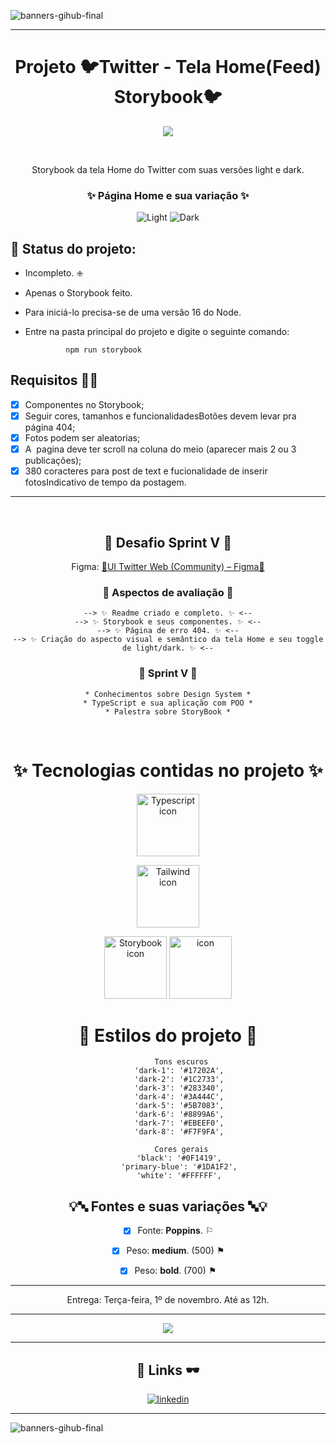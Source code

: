     
 
![banners-gihub-final](https://user-images.githubusercontent.com/100351576/198029195-06625761-f2a2-4e25-8729-e6ad58541c57.gif)

***

<h1 align="center" color="blue" > Projeto 🐦Twitter - Tela Home(Feed) Storybook🐦 </h1>

<div align="center">
<img  src="https://user-images.githubusercontent.com/100351576/198033565-699f08f4-1cd9-4c63-90ce-f0bc7c1e196f.jpg">
</img>
</div>

 <p align="center" color= "blue" >
Storybook da tela Home do Twitter com suas versões light e dark.
</p>

<h3 align="center" color="darkred">
✨ Página Home e sua variação ✨ 
</h3>
<div align="center" color="darkred">

![Light](https://user-images.githubusercontent.com/100351576/198385306-75c8d0ca-8f83-4c7b-a98e-6f844e7f0aab.jpg)
![Dark](https://user-images.githubusercontent.com/100351576/198385303-4b86fb20-9d3e-4101-9c2b-30d1d03cedc5.jpg)

</div>

## 📖 Status do projeto:
* Incompleto. 🕁
* Apenas o Storybook feito. 
* Para iniciá-lo precisa-se de uma versão 16 do Node.
* Entre na pasta principal do projeto e digite o seguinte comando:

               npm run storybook



## Requisitos 👩‍💻 
 - [X]  Componentes no Storybook;
 - [x]  Seguir cores, tamanhos e funcionalidadesBotões devem levar pra página 404;
 - [x]  Fotos podem ser aleatorias;
 - [x]  A  pagina deve ter scroll na coluna do meio (aparecer mais 2 ou 3 publicações);
 - [x]  380 coracteres para post de text e fucionalidade de inserir fotosIndicativo de tempo da postagem.

***
 <div align="center">
 
## 🧠 Desafio Sprint V 🎨
 
Figma: <a href="https://www.figma.com/file/E0J4sPihtdgIMI2Z4BOmLv/UI-Twitter-Web-(Community)?node-id=0%3A1">🎨UI Twitter Web (Community) – Figma📐</a> 
    
### 👀 Aspectos de avaliação 👀
    
    
    --> ✨ Readme criado e completo. ✨ <--
    --> ✨ Storybook e seus componentes. ✨ <--
    --> ✨ Página de erro 404. ✨ <--
    --> ✨ Criação do aspecto visual e semântico da tela Home e seu toggle de light/dark. ✨ <--
                                                                                
###  🧠 Sprint V 🧠
                                                                                               
    * Conhecimentos sobre Design System *
    * TypeScript e sua aplicação com POO *
    * Palestra sobre StoryBook *

</div>
      
 <div align="center">
 
# ✨ Tecnologias contidas no projeto ✨ 



 
 
  
  <img height= "100px" width="100px"
     src="https://user-images.githubusercontent.com/100351576/198030791-fff26edc-106f-4536-bf51-63fcd3a7a3d9.svg"
     alt="Typescript icon">
     
  <img height= "100px" width="100px"
     src="https://user-images.githubusercontent.com/100351576/198751296-07c9a92b-7949-44b0-ba58-8ae2d28e71c4.svg"
     alt="Tailwind icon">

  <img height= "100px" width="100px"
     src="https://user-images.githubusercontent.com/100351576/198030739-6e5f1539-6e3d-4c27-8224-d159e534095b.svg"
     alt="Storybook icon"> 
  <img height= "100px" width="100px"
     src="https://user-images.githubusercontent.com/100351576/198032634-55b66f87-4c93-4a75-ba13-43503dc9406c.svg"
     alt="icon">

#  🌈 Estilos do projeto 🌈


         

          Tons escuros
         'dark-1': '#17202A',
         'dark-2': '#1C2733',
         'dark-3': '#283340',
         'dark-4': '#3A444C',
         'dark-5': '#5B7083',
         'dark-6': '#8899A6',
         'dark-7': '#EBEEF0',
         'dark-8': '#F7F9FA',
         
          Cores gerais
         'black': '#0F1419',
         'primary-blue': '#1DA1F2',
         'white': '#FFFFFF',

      
## 💡🔤 Fontes e suas variações 🔤💡  
 
- [x]  Fonte: **Poppins**. ⚐ 
- [x]  Peso: **medium**. (500) ⚑ 
- [x]  Peso: **bold**. (700) ⚑ 


</div>

*** 
 
 <p color="red" align="center">
Entrega: Terça-feira, 1º de novembro. Até as 12h.
</p>


***

<div align="center">
<img src= "https://user-images.githubusercontent.com/100351576/196284969-f7df7615-1007-4cf6-bce9-8789d85bc645.svg" > </img>
</div>


---

<div align="center">

## 🔗 Links 🕶️

</div>

<div align="center">
      
[![linkedin](https://img.shields.io/badge/linkedin-0A66C2?style=for-the-badge&logo=linkedin&logoColor=white)](https://www.linkedin.com/in/ias-cristina)
      
</div>

---

![banners-gihub-final](https://user-images.githubusercontent.com/100351576/198029195-06625761-f2a2-4e25-8729-e6ad58541c57.gif)


